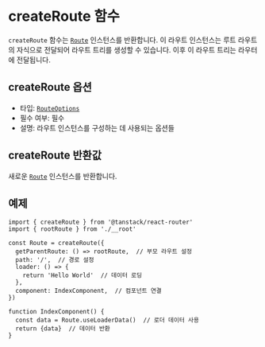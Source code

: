 # createRoute 함수

`createRoute` 함수는 [`Route`](./RouteType.md) 인스턴스를 반환합니다. 이 라우트 인스턴스는 루트 라우트의 자식으로 전달되어 라우트 트리를 생성할 수 있습니다. 이후 이 라우트 트리는 라우터에 전달됩니다.


## createRoute 옵션

- 타입: [`RouteOptions`](./RouteOptionsType.md)
- 필수 여부: 필수
- 설명: 라우트 인스턴스를 구성하는 데 사용되는 옵션들


## createRoute 반환값

새로운 [`Route`](./RouteType.md) 인스턴스를 반환합니다.


## 예제

```tsx
import { createRoute } from '@tanstack/react-router'
import { rootRoute } from './__root'

const Route = createRoute({
  getParentRoute: () => rootRoute,  // 부모 라우트 설정
  path: '/',  // 경로 설정
  loader: () => {
    return 'Hello World'  // 데이터 로딩
  },
  component: IndexComponent,  // 컴포넌트 연결
})

function IndexComponent() {
  const data = Route.useLoaderData()  // 로더 데이터 사용
  return {data}  // 데이터 반환
}
```


